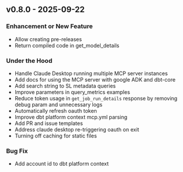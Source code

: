 ## v0.8.0 - 2025-09-22
### Enhancement or New Feature
* Allow creating pre-releases
* Return compiled code in get_model_details
### Under the Hood
* Handle Claude Desktop running multiple MCP server instances
* Add docs for using the MCP server with google ADK and dbt-core
* Add search string to SL metadata queries
* Improve parameters in query_metrics examples
* Reduce token usage in `get_job_run_details` response by removing debug param and unnecessary logs
* Automatically refresh oauth token
* Improve dbt platform context mcp.yml parsing
* Add PR and issue templates
* Address claude desktop re-triggering oauth on exit
* Turning off caching for static files
### Bug Fix
* Add account id to dbt platform context

